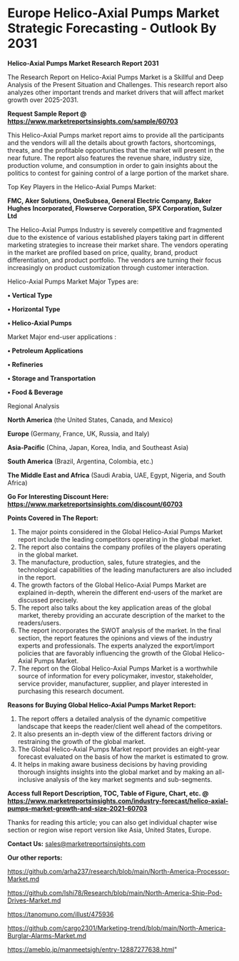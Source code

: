 # Europe Helico-Axial Pumps Market Strategic Forecasting - Outlook By 2031

<strong>Helico-Axial Pumps Market Research Report 2031</strong>

The Research Report on Helico-Axial Pumps Market is a Skillful and Deep Analysis of the Present Situation and Challenges. This research report also analyzes other important trends and market drivers that will affect market growth over 2025-2031.

<strong>Request Sample Report @ <a href=https://www.marketreportsinsights.com/sample/60703>https://www.marketreportsinsights.com/sample/60703</a></strong>

This Helico-Axial Pumps market report aims to provide all the participants and the vendors will all the details about growth factors, shortcomings, threats, and the profitable opportunities that the market will present in the near future. The report also features the revenue share, industry size, production volume, and consumption in order to gain insights about the politics to contest for gaining control of a large portion of the market share.

Top Key Players in the Helico-Axial Pumps Market:

<strong>FMC, Aker Solutions, OneSubsea, General Electric Company, Baker Hughes Incorporated, Flowserve Corporation, SPX Corporation, Sulzer Ltd</strong>

The Helico-Axial Pumps Industry is severely competitive and fragmented due to the existence of various established players taking part in different marketing strategies to increase their market share. The vendors operating in the market are profiled based on price, quality, brand, product differentiation, and product portfolio. The vendors are turning their focus increasingly on product customization through customer interaction.

Helico-Axial Pumps Market Major Types are:

<strong>• Vertical Type

• Horizontal Type

• Helico-Axial Pumps</strong>

Market Major end-user applications :

<strong>• Petroleum Applications

• Refineries

• Storage and Transportation

• Food & Beverage</strong>

Regional Analysis

</u><strong><b>North America</b></strong> (the United States, Canada, and Mexico)

<strong><b>Europe </b></strong>(Germany, France, UK, Russia, and Italy)

<strong><b>Asia-Pacific</b></strong> (China, Japan, Korea, India, and Southeast Asia)

<strong><b>South America</b></strong> (Brazil, Argentina, Colombia, etc.)

<strong><b>The Middle East and Africa</b></strong> (Saudi Arabia, UAE, Egypt, Nigeria, and South Africa)

<strong>Go For Interesting Discount Here: <a href=https://www.marketreportsinsights.com/discount/60703>https://www.marketreportsinsights.com/discount/60703</a></strong>

<strong>Points Covered in The Report:</strong>
<ol>
  <li>The major points considered in the Global Helico-Axial Pumps Market report include the leading competitors operating in the global market.</li>
  <li>The report also contains the company profiles of the players operating in the global market.</li>
  <li>The manufacture, production, sales, future strategies, and the technological capabilities of the leading manufacturers are also included in the report.</li>
  <li>The growth factors of the Global Helico-Axial Pumps Market are explained in-depth, wherein the different end-users of the market are discussed precisely.</li>
  <li>The report also talks about the key application areas of the global market, thereby providing an accurate description of the market to the readers/users.</li>
  <li>The report incorporates the SWOT analysis of the market. In the final section, the report features the opinions and views of the industry experts and professionals. The experts analyzed the export/import policies that are favorably influencing the growth of the Global Helico-Axial Pumps Market.</li>
  <li>The report on the Global Helico-Axial Pumps Market is a worthwhile source of information for every policymaker, investor, stakeholder, service provider, manufacturer, supplier, and player interested in purchasing this research document.</li>
</ol>
<strong>Reasons for Buying Global Helico-Axial Pumps Market Report:</strong>

<ol>
  <li>The report offers a detailed analysis of the dynamic competitive landscape that keeps the reader/client well ahead of the competitors.</li>
  <li>It also presents an in-depth view of the different factors driving or restraining the growth of the global market.</li>
  <li>The Global Helico-Axial Pumps Market report provides an eight-year forecast evaluated on the basis of how the market is estimated to grow.</li>
  <li>It helps in making aware business decisions by having providing thorough insights insights into the global market and by making an all-inclusive analysis of the key market segments and sub-segments.</li>
</ol>
<strong>Access full Report Description, TOC, Table of Figure, Chart, etc. @ <a href=https://www.marketreportsinsights.com/industry-forecast/helico-axial-pumps-market-growth-and-size-2021-60703>https://www.marketreportsinsights.com/industry-forecast/helico-axial-pumps-market-growth-and-size-2021-60703</a></strong>


Thanks for reading this article; you can also get individual chapter wise section or region wise report version like Asia, United States, Europe.

<strong>Contact Us:</strong>
sales@marketreportsinsights.com

<strong>Our other reports:</strong>

<a href=https://github.com/arha237/research/blob/main/North-America-Processor-Market.md>https://github.com/arha237/research/blob/main/North-America-Processor-Market.md</a>

<a href=https://github.com/Ishi78/Research/blob/main/North-America-Ship-Pod-Drives-Market.md>https://github.com/Ishi78/Research/blob/main/North-America-Ship-Pod-Drives-Market.md</a>

<a href=https://tanomuno.com/illust/475936>https://tanomuno.com/illust/475936</a>

<a href=https://github.com/cargo2301/Marketing-trend/blob/main/North-America-Burglar-Alarms-Market.md>https://github.com/cargo2301/Marketing-trend/blob/main/North-America-Burglar-Alarms-Market.md</a>

<a href=https://ameblo.jp/manmeetsigh/entry-12887277638.html>https://ameblo.jp/manmeetsigh/entry-12887277638.html</a>"
